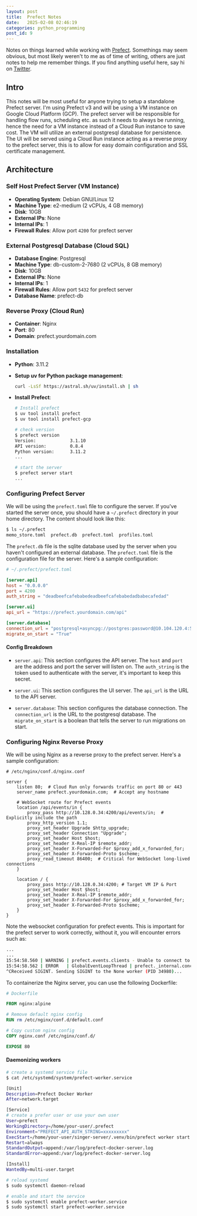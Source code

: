 ```yaml
---
layout: post
title:  Prefect Notes
date:   2025-02-08 02:46:19
categories: python_programming
post_id: 9
---
```


Notes on things learned while working with [Prefect](https://docs.prefect.io/). Somethings may seem obvious, but most likely weren't to me as of time of writing, others are just notes to help me remember things. If you find anything useful here, say hi on [Twitter](https://x.com/dahir_ng).

## Intro

This notes will be most useful for anyone trying to setup a standalone Prefect server. I'm using Prefect v3 and will be using a VM instance on Google Cloud Platform (GCP). The prefect server will be responsible for handling flow runs, scheduling etc. as such it needs to always be running, hence the need for a VM instance instead of a Cloud Run instance to save cost. The VM will utilize an external postgresql database for persistence. The UI will be served using a Cloud Run instance acting as a reverse proxy to the prefect server, this is to allow for easy domain configuration and SSL certificate management.

## Architecture

### Self Host Prefect Server (VM Instance)

- **Operating System**: Debian GNU/Linux 12
- **Machine Type**: e2-medium (2 vCPUs, 4 GB memory)
- **Disk**: 10GB
- **External IPs**: None
- **Internal IPs**: 1
- **Firewall Rules**: Allow port `4200` for prefect server

### External Postgresql Database (Cloud SQL)

- **Database Engine**: Postgresql
- **Machine Type**: db-custom-2-7680 (2 vCPUs, 8 GB memory)
- **Disk**: 10GB
- **External IPs**: None
- **Internal IPs**: 1
- **Firewall Rules**: Allow port `5432` for prefect server
- **Database Name**: prefect-db

### Reverse Proxy (Cloud Run)

- **Container**: Nginx
- **Port**: 80
- **Domain**: prefect.yourdomain.com

### Installation

- **Python**: 3.11.2

- **Setup uv for Python package management**:

  ```bash
  curl -LsSf https://astral.sh/uv/install.sh | sh
  ```

- **Install Prefect**:

  ```bash
  # Install prefect
  $ uv tool install prefect
  $ uv tool install prefect-gcp

  # check version
  $ prefect version
  Version:             3.1.10
  API version:         0.8.4
  Python version:      3.11.2
  ...

  # start the server
  $ prefect server start
  ...
  ```

### Configuring Prefect Server

We will be using the `prefect.toml` file to configure the server. If you've started the server once, you should have a `~/.prefect` directory in your home directory. The content should look like this:

```bash
$ ls ~/.prefect
memo_store.toml  prefect.db  prefect.toml  profiles.toml
```

The `prefect.db` file is the sqlite database used by the server when you haven't configured an external database. The `prefect.toml` file is the configuration file for the server. Here's a sample configuration:

```toml
# ~/.prefect/prefect.toml

[server.api]
host = "0.0.0.0"
port = 4200
auth_string = "deadbeefcafebabedeadbeefcafebabedadbabecafedad"

[server.ui]
api_url = "https://prefect.yourdomain.com/api"

[server.database]
connection_url = "postgresql+asyncpg://postgres:password@10.104.120.4:5432/prefect-db"
migrate_on_start = "True"
```

#### Config Breakdown

- `server.api`: This section configures the API server. The `host` and `port` are the address and port the server will listen on. The `auth_string` is the token used to authenticate with the server, it's important to keep this secret.

- `server.ui`: This section configures the UI server. The `api_url` is the URL to the API server.

- `server.database`: This section configures the database connection. The `connection_url` is the URL to the postgresql database. The `migrate_on_start` is a boolean that tells the server to run migrations on start.

### Configuring Nginx Reverse Proxy

We will be using Nginx as a reverse proxy to the prefect server. Here's a sample configuration:

```nginx
# /etc/nginx/conf.d/nginx.conf

server {
    listen 80;  # Cloud Run only forwards traffic on port 80 or 443
    server_name prefect.yourdomain.com;  # Accept any hostname

    # WebSocket route for Prefect events
    location /api/events/in {
        proxy_pass http://10.128.0.34:4200/api/events/in;  # Explicitly include the path
        proxy_http_version 1.1;
        proxy_set_header Upgrade $http_upgrade;
        proxy_set_header Connection "Upgrade";
        proxy_set_header Host $host;
        proxy_set_header X-Real-IP $remote_addr;
        proxy_set_header X-Forwarded-For $proxy_add_x_forwarded_for;
        proxy_set_header X-Forwarded-Proto $scheme;
        proxy_read_timeout 86400;  # Critical for WebSocket long-lived connections
    }

    location / {
        proxy_pass http://10.128.0.34:4200; # Target VM IP & Port
        proxy_set_header Host $host;
        proxy_set_header X-Real-IP $remote_addr;
        proxy_set_header X-Forwarded-For $proxy_add_x_forwarded_for;
        proxy_set_header X-Forwarded-Proto $scheme;
    }
}
```

Note the websocket configuration for prefect events. This is important for the prefect server to work correctly, without it, you will encounter errors such as:

```bash
...
...
15:54:58.560 | WARNING | prefect.events.clients - Unable to connect to 'wss://prefect.yourdomain.com/api/events/in'. Please check your network settings to ensure websocket connections to the API are allowed. Otherwise event data (including task run data) may be lost. Reason: server rejected WebSocket connection: HTTP 401. Set PREFECT_DEBUG_MODE=1 to see the full error.
15:54:58.562 | ERROR   | GlobalEventLoopThread | prefect._internal.concurrency - Service 'EventsWorker' failed with 1 pending items.
^CReceived SIGINT. Sending SIGINT to the None worker (PID 34980)...
```

To containerize the Nginx server, you can use the following Dockerfile:

```Dockerfile
# Dockerfile

FROM nginx:alpine

# Remove default nginx config
RUN rm /etc/nginx/conf.d/default.conf

# Copy custom nginx config
COPY nginx.conf /etc/nginx/conf.d/

EXPOSE 80
```

#### Daemonizing workers

```bash
# create a systemd service file
$ cat /etc/systemd/system/prefect-worker.service

[Unit]
Description=Prefect Docker Worker
After=network.target

[Service]
# create a prefer user or use your own user
User=prefect
WorkingDirectory=/home/your-user/.prefect
Environment="PREFECT_API_AUTH_STRING=xxxxxxxxx"
ExecStart=/home/your-user/singer-server/.venv/bin/prefect worker start --pool docker-test-pool
Restart=always
StandardOutput=append:/var/log/prefect-docker-server.log
StandardError=append:/var/log/prefect-docker-server.log

[Install]
WantedBy=multi-user.target

# reload systemd
$ sudo systemctl daemon-reload

# enable and start the service
$ sudo systemctl enable prefect-worker.service
$ sudo systemctl start prefect-worker.service
```
